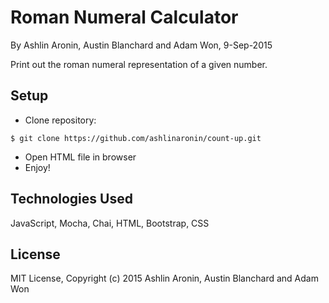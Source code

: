 Roman Numeral Calculator
==========

By Ashlin Aronin, Austin Blanchard and Adam Won, 9-Sep-2015

Print out the roman numeral representation of a given number.

Setup
----------
* Clone repository:
```console
$ git clone https://github.com/ashlinaronin/count-up.git
```
* Open HTML file in browser
* Enjoy!

Technologies Used
----------
JavaScript, Mocha, Chai, HTML, Bootstrap, CSS

License
----------
MIT License, Copyright (c) 2015 Ashlin Aronin, Austin Blanchard and Adam Won

